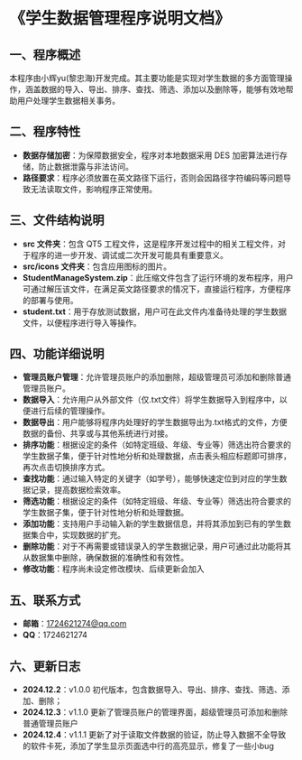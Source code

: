# 《学生数据管理程序说明文档》


## 一、程序概述
本程序由小辉yu(黎忠海)开发完成。其主要功能是实现对学生数据的多方面管理操作，涵盖数据的导入、导出、排序、查找、筛选、添加以及删除等，能够有效地帮助用户处理学生数据相关事务。

## 二、程序特性
- **数据存储加密**：为保障数据安全，程序对本地数据采用 DES 加密算法进行存储，防止数据泄露与非法访问。
- **路径要求**：程序必须放置在英文路径下运行，否则会因路径字符编码等问题导致无法读取文件，影响程序正常使用。

## 三、文件结构说明
- **src 文件夹**：包含 QT5 工程文件，这是程序开发过程中的相关工程文件，对于程序的进一步开发、调试或二次开发可能具有重要意义。
- **src/icons 文件夹**：包含应用图标的图片。
- **StudentManageSystem.zip**：此压缩文件包含了运行环境的发布程序，用户可通过解压该文件，在满足英文路径要求的情况下，直接运行程序，方便程序的部署与使用。
- **student.txt**：用于存放测试数据，用户可在此文件内准备待处理的学生数据文件，以便程序进行导入等操作。

## 四、功能详细说明
- **管理员账户管理**：允许管理员账户的添加删除，超级管理员可添加和删除普通管理员账户。
- **数据导入**：允许用户从外部文件（仅.txt文件）将学生数据导入到程序中，以便进行后续的管理操作。
- **数据导出**：用户能够将程序内处理好的学生数据导出为.txt格式的文件，方便数据的备份、共享或与其他系统进行对接。
- **排序功能**：根据设定的条件（如特定班级、年级、专业等）筛选出符合要求的学生数据子集，便于针对性地分析和处理数据，点击表头相应标题即可排序，再次点击切换排序方式。
- **查找功能**：通过输入特定的关键字（如学号），能够快速定位到对应的学生数据记录，提高数据检索效率。
- **筛选功能**：根据设定的条件（如特定班级、年级、专业等）筛选出符合要求的学生数据子集，便于针对性地分析和处理数据。
- **添加功能**：支持用户手动输入新的学生数据信息，并将其添加到已有的学生数据集合中，实现数据的扩充。
- **删除功能**：对于不再需要或错误录入的学生数据记录，用户可通过此功能将其从数据集中删除，确保数据的准确性和有效性。
- **修改功能**：程序尚未设定修改模块、后续更新会加入

## 五、联系方式
- **邮箱**：1724621274@qq.com
- **QQ**：1724621274

## 六、更新日志
- **2024.12.2**：v1.0.0 初代版本，包含数据导入、导出、排序、查找、筛选、添加、删除；
- **2024.12.3**：v1.1.0 更新了管理员账户的管理界面，超级管理员可添加和删除普通管理员账户
- **2024.12.4**：v1.1.1 更新了对于读取文件数据的验证，防止导入数据不全导致的软件卡死，添加了学生显示页面选中行的高亮显示，修复了一些小bug
  

